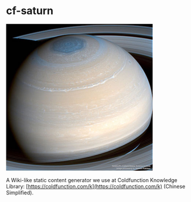 # cf-saturn

![cf-saturn](_assets/saturn.jpg)

A Wiki-like static content generator we use at Coldfunction Knowledge Library: [https://coldfunction.com/k](https://coldfunction.com/k) (Chinese Simplified).